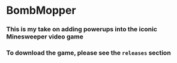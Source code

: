# BombMopper
### This is my take on adding powerups into the iconic Minesweeper video game
### To download the game, please see the `releases` section
